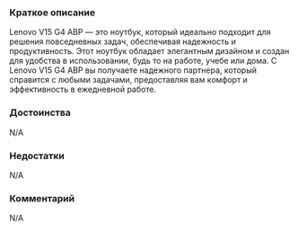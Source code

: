 ### **Краткое описание**
Lenovo V15 G4 ABP — это ноутбук, который идеально подходит для решения повседневных задач, обеспечивая надежность и продуктивность. Этот ноутбук обладает элегантным дизайном и создан для удобства в использовании, будь то на работе, учебе или дома. С Lenovo V15 G4 ABP вы получаете надежного партнера, который справится с любыми задачами, предоставляя вам комфорт и эффективность в ежедневной работе.

### **Достоинства**
N/A

### **Недостатки**
N/A

### **Комментарий**
N/A
